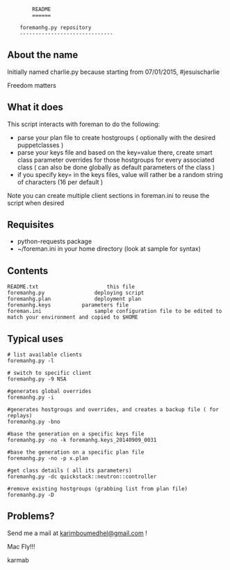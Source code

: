 			README
			======

	    foremanhg.py repository
	    ------------------------------

About the name 
--------------

Initially named charlie.py because starting from  07/01/2015, #jesuischarlie

Freedom matters

What it does
------------

This script interacts with foreman to do the following:

- parse your plan file to create hostgroups ( optionally with the desired puppetclasses ) 
- parse your keys file and based on the key=value there, create smart class parameter overrides for those hostgroups for every associated class ( can also be done globally as default parameters of the class )
- if you specify key= in the keys files, value will rather be a random string of characters  (16 per default )

Note you can create multiple client sections in foreman.ini to reuse the script when desired
 
Requisites
------------

- python-requests package
- ~/foreman.ini in your home directory (look at sample for syntax)

Contents
--------

    README.txt                      this file
    foremanhg.py	            deploying script
    foremanhg.plan	            deployment plan
    foremanhg.keys		    parameters file
    foreman.ini		            sample configuration file to be edited to match your environment and copied to $HOME 
                                                            
Typical uses
---------

    # list available clients
    foremanhg.py -l

    # switch to specific client 
    foremanhg.py -9 NSA

    #generates global overrides
    foremanhg.py -i

    #generates hostgroups and overrides, and creates a backup file ( for replays)
    foremanhg.py -bno 

    #base the generation on a specific keys file
    foremanhg.py -no -k foremanhg.keys_20140909_0031

    #base the generation on a specific plan file
    foremanhg.py -no -p x.plan

    #get class details ( all its parameters)
    foremanhg.py -dc quickstack::neutron::controller

    #remove existing hostgroups (grabbing list from plan file)
    foremanhg.py -D

Problems?
---------

Send me a mail at karimboumedhel@gmail.com !

Mac Fly!!!

karmab
